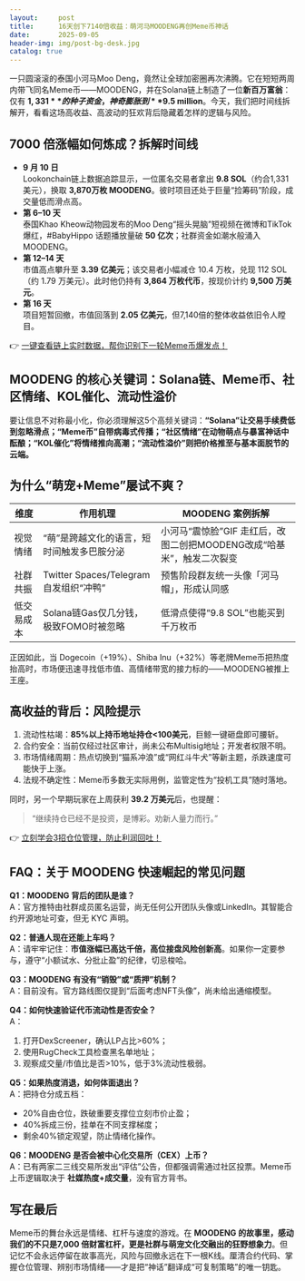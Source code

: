 ```yaml
---
layout:     post
title:      16天创下7140倍收益：萌河马MOODENG再创Meme币神话
date:       2025-09-05
header-img: img/post-bg-desk.jpg
catalog: true
---
```


一只圆滚滚的泰国小河马Moo Deng，竟然让全球加密圈再次沸腾。它在短短两周内带飞同名Meme币——MOODENG，并在Solana链上制造了一位**新百万富翁**：仅有 **$1,331** 的种子资金，神奇膨胀到 **$9.5 million**。今天，我们把时间线拆解开，看看这场高收益、高波动的狂欢背后隐藏着怎样的逻辑与风险。

## 7000 倍涨幅如何炼成？拆解时间线

- **9 月 10 日**  
  Lookonchain链上数据追踪显示，一位匿名交易者拿出 **9.8 SOL**（约合1,331美元），换取 **3,870万枚 MOODENG**。彼时项目还处于巨量“捡筹码”阶段，成交量低而滑点高。  
- **第 6–10 天**  
  泰国Khao Kheow动物园发布的Moo Deng“摇头晃脑”短视频在微博和TikTok爆红，#BabyHippo 话题播放量破 **50 亿次**；社群资金如潮水般涌入MOODENG。  
- **第 12–14 天**  
  市值高点攀升至 **3.39 亿美元**；该交易者小幅减仓 10.4 万枚，兑现 112 SOL（约 1.79 万美元）。此时他仍持有 **3,864 万枚代币**，按现价计约 **9,500 万美元**。  
- **第 16 天**  
  项目短暂回撤，市值回落到 **2.05 亿美元**，但7,140倍的整体收益依旧令人瞠目。  

👉 [一键查看链上实时数据，帮你识别下一轮Meme币爆发点！](https://okxdog.com/)

## MOODENG 的核心关键词：Solana链、Meme币、社区情绪、KOL催化、流动性溢价  
要让信息不对称最小化，你必须理解这5个高频关键词：**“Solana”让交易手续费低到忽略滑点；“Meme币”自带病毒式传播；“社区情绪”在动物萌点与暴富神话中酝酿；“KOL催化”将情绪推向高潮；“流动性溢价”则把价格推至与基本面脱节的云端。**  

## 为什么“萌宠+Meme”屡试不爽？

| 维度 | 作用机理 | MOODENG 案例拆解 |  
|---|---|---|  
| 视觉情绪 | “萌”是跨越文化的语言，短时间触发多巴胺分泌 | 小河马“震惊脸”GIF 走红后，改图二创把MOODENG改成“哈基米”，触发二次裂变 |  
| 社群共振 | Twitter Spaces/Telegram 自发组织“冲鸭” | 预售阶段群友统一头像「河马帽」，形成认同感 |  
| 低交易成本 | Solana链Gas仅几分钱，极致FOMO时被忽略 | 低滑点使得“9.8 SOL”也能买到千万枚币 |  

正因如此，当 Dogecoin（+19%）、Shiba Inu（+32%）等老牌Meme币把热度抬高时，市场便迅速寻找低市值、高情绪带宽的接力标的——MOODENG被推上王座。

## 高收益的背后：风险提示

1. 流动性枯竭：**85%以上持币地址持仓<100美元**，巨鲸一键砸盘即可腰斩。  
2. 合约安全：当前仅经过社区审计，尚未公布Multisig地址；开发者权限不明。  
3. 市场情绪周期：热点切换到“猫系冲浪”或“网红斗牛犬”等新主题，杀跌速度可能快于上涨。  
4. 法规不确定性：Meme币多数无实际用例，监管定性为“投机工具”随时落地。  

同时，另一个早期玩家在上周获利 **39.2 万美元**后，也提醒：  
> “继续持仓已经不是投资，是博彩。劝新人量力而行。”

👉 [立刻学会3招仓位管理，防止利润回吐！](https://okxdog.com/)

## FAQ：关于 MOODENG 快速崛起的常见问题

**Q1：MOODENG 背后的团队是谁？**  
A：官方推特由社群成员匿名运营，尚无任何公开团队头像或LinkedIn。其智能合约开源地址可查，但无 KYC 声明。  

**Q2：普通人现在还能上车吗？**  
A：请牢牢记住：**市值涨幅已高达千倍，高位接盘风险创新高**。如果你一定要参与，遵守“小额试水、分批止盈”的纪律，切忌梭哈。  

**Q3：MOODENG 有没有“销毁”或“质押”机制？**  
A：目前没有。官方路线图仅提到“后面考虑NFT头像”，尚未给出通缩模型。  

**Q4：如何快速验证代币流动性是否安全？**  
A：  
1. 打开DexScreener，确认LP占比>60%；  
2. 使用RugCheck工具检查黑名单地址；  
3. 观察成交量/市值比是否>10%，低于3%流动性极弱。  

**Q5：如果热度消退，如何体面退出？**  
A：把持仓分成五档：  
- 20%自由仓位，跌破重要支撑位立刻市价止盈；  
- 40%拆成三份，挂单在不同支撑梯度；  
- 剩余40%锁定观望，防止情绪化操作。  

**Q6：MOODENG 是否会被中心化交易所（CEX）上币？**  
A：已有两家二三线交易所发出“评估”公告，但都强调需通过社区投票。Meme币上币逻辑取决于 **社媒热度+成交量**，没有官方背书。  

## 写在最后

Meme币的舞台永远是情绪、杠杆与速度的游戏。在 **MOODENG 的故事里，感动我们的不只是7,000 倍财富杠杆，更是社群与萌宠文化交融出的狂野想象力**。但记忆不会永远停留在故事高光，风险与回撤永远在下一根K线。厘清合约代码、掌握仓位管理、辨别市场情绪——才是把“神话”翻译成“可复制策略”的唯一钥匙。